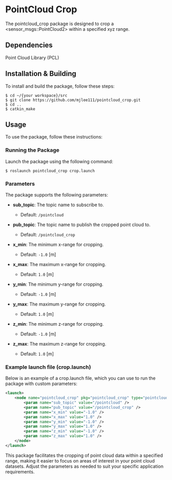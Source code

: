# PointCloud Crop
The pointcloud_crop package is designed to crop a <sensor_msgs::PointCloud2> within a specified xyz range.

## Dependencies
Point Cloud Library (PCL)

## Installation & Building
To install and build the package, follow these steps:

```shell
$ cd ~/{your workspace}/src
$ git clone https://github.com/mjlee111/pointcloud_crop.git
$ cd ..
$ catkin_make
```

## Usage
To use the package, follow these instructions:

### Running the Package
Launch the package using the following command:

``` shell
$ roslaunch pointcloud_crop crop.launch
``` 
### Parameters
The package supports the following parameters:

- **sub_topic**: The topic name to subscribe to.
  - Default: `/pointcloud`
  
- **pub_topic**: The topic name to publish the cropped point cloud to.
  - Default: `/pointcloud_crop`
  
- **x_min**: The minimum x-range for cropping.
  - Default: `-1.0` [m]
  
- **x_max**: The maximum x-range for cropping.
  - Default: `1.0` [m]
  
- **y_min**: The minimum y-range for cropping.
  - Default: `-1.0` [m]
  
- **y_max**: The maximum y-range for cropping.
  - Default: `1.0` [m]
  
- **z_min**: The minimum z-range for cropping.
  - Default: `-1.0` [m]
  
- **z_max**: The maximum z-range for cropping.
  - Default: `1.0` [m]


### Example launch file (crop.launch)
Below is an example of a crop.launch file, which you can use to run the package with custom parameters:

``` xml
<launch>
    <node name="pointcloud_crop" pkg="pointcloud_crop" type="pointcloud_crop_node" output="screen">
        <param name="sub_topic" value="/pointcloud" />
        <param name="pub_topic" value="/pointcloud_crop" />
        <param name="x_min" value="-1.0" />
        <param name="x_max" value="1.0" />
        <param name="y_min" value="-1.0" />
        <param name="y_max" value="1.0" />
        <param name="z_min" value="-1.0" />
        <param name="z_max" value="1.0" />
    </node>
</launch>
``` 
This package facilitates the cropping of point cloud data within a specified range, making it easier to focus on areas of interest in your point cloud datasets. Adjust the parameters as needed to suit your specific application requirements.